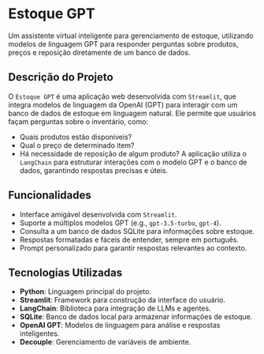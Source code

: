 
# Estoque GPT

Um assistente virtual inteligente para gerenciamento de estoque, utilizando modelos de linguagem GPT para responder perguntas sobre produtos, preços e reposição diretamente de um banco de dados.




## Descrição do Projeto

O `Estoque GPT` é uma aplicação web desenvolvida com `Streamlit`, que integra modelos de linguagem da OpenAI (GPT) para interagir com um banco de dados de estoque em linguagem natural. Ele permite que usuários façam perguntas sobre o inventário, como:

- Quais produtos estão disponíveis?
- Qual o preço de determinado item?
- Há necessidade de reposição de algum produto?
A aplicação utiliza o `LangChain` para estruturar interações com o modelo GPT e o banco de dados, garantindo respostas precisas e úteis.

## Funcionalidades

- Interface amigável desenvolvida com `Streamlit`.
- Suporte a múltiplos modelos GPT (e.g., `gpt-3.5-turbo`, `gpt-4`).
- Consulta a um banco de dados SQLite para informações sobre estoque.
- Respostas formatadas e fáceis de entender, sempre em português.
- Prompt personalizado para garantir respostas relevantes ao contexto.

## Tecnologias Utilizadas

- __Python__: Linguagem principal do projeto.
- __Streamlit__: Framework para construção da interface do usuário.
- __LangChain__: Biblioteca para integração de LLMs e agentes.
- __SQLite__: Banco de dados local para armazenar informações de estoque.
- __OpenAI GPT__: Modelos de linguagem para análise e respostas inteligentes.
- __Decouple__: Gerenciamento de variáveis de ambiente.

